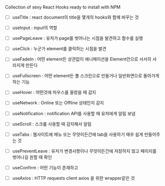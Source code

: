 Collection of sexy React Hooks ready to install with NPM

- [ ] useTitle : react document의 title을 몇개의 hooks와 함께 바꾸는 것
- [ ] useInput : input의 역할
- [ ] usePageLeave : 유저가 page를 벗어나는 시점을 발견하고 함수를 실행
- [ ] useClick : 누군가 element를 클릭하는 시점을 발견
- [ ] useFadeIn : 어떤 element든 상관없이 애니메이션을 Element안으로        서서히 사라지게 만든다
- [ ] useFullscreen : 어떤 element든 풀 스크린으로 만들거나 일반화면으로 돌아가게 하는 기능
- [ ] useHover : 어떤것에 마우스를 올렸을 때 감지
- [ ] useNetwork : Online 또는 Offline 상태인지 감지
- [ ] useNotification : notification API를 사용할 때 유저에게 알림 보냄
- [ ] useScroll : 스크롤 사용할 때 감지해서 알림
- [ ] useTabs : 웹사이트에 메뉴 또는 무엇이든간에 tab을 사용하기 매우 쉽게 만들어주는 것
- [ ] usePreventLeave : 유저가 변경사항이나 무엇이든간에 저장하지 않고 페이지를 벗어나길 원할 때 확인
- [ ] useConfirm : 어떤 기능이 존재하고 
- [ ] useAxios : HTTP requests client axios 을 위한 wrapper같은 것


